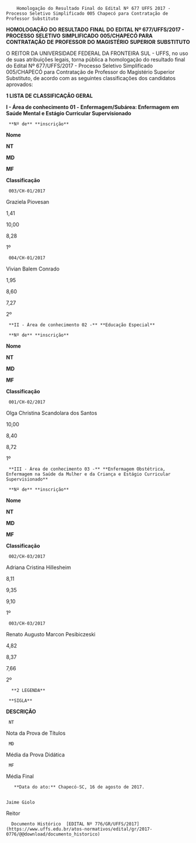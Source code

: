         Homologação do Resultado Final do Edital Nº 677 UFFS 2017 - Processo Seletivo Simplificado 005 Chapecó para Contratação de Professor Substituto  

**HOMOLOGAÇÃO** **DO** **RESULTADO** **FINAL** **DO** **EDITAL** **Nº 677/UFFS/2017 - PROCESSO** **SELETIVO** **SIMPLIFICADO** **005/CHAPECÓ PARA** **CONTRATAÇÃO** **DE** **PROFESSOR** **DO** **MAGISTÉRIO** **SUPERIOR** **SUBSTITUTO**

  

 O REITOR DA UNIVERSIDADE FEDERAL DA FRONTEIRA SUL - UFFS, no uso de suas atribuições legais, torna pública a homologação do resultado final do Edital Nº 677/UFFS/2017 - Processo Seletivo Simplificado 005/CHAPECÓ para Contratação de Professor do Magistério Superior Substituto, de acordo com as seguintes classificações dos candidatos aprovados:

  

 **1 LISTA DE CLASSIFICAÇÃO GERAL**

 **I - Área de conhecimento 01 -** **Enfermagem/Subárea: Enfermagem em Saúde Mental e Estágio Curricular Supervisionado**

     **Nº de** **inscrição**

   **Nome**

   **NT**

   **MD**

   **MF**

   **Classificação**

     003/CH-01/2017

   Graziela Piovesan

   1,41

   10,00

   8,28

   1º 

     004/CH-01/2017

   Vivian Balem Conrado

   1,95

   8,60

   7,27

   2º 

     **II - Área de conhecimento 02 -** **Educação Especial**

     **Nº de** **inscrição**

   **Nome**

   **NT**

   **MD**

   **MF**

   **Classificação**

     001/CH-02/2017

   Olga Christina Scandolara dos Santos

   10,00

   8,40

   8,72

   1º 

     **III - Área de conhecimento 03 -** **Enfermagem Obstétrica, Enfermagem na Saúde da Mulher e da Criança e Estágio Curricular Supervisionado**

     **Nº de** **inscrição**

   **Nome**

   **NT**

   **MD**

   **MF**

   **Classificação**

     002/CH-03/2017

   Adriana Cristina Hillesheim

   8,11

   9,35

   9,10

   1º 

     003/CH-03/2017

   Renato Augusto Marcon Pesibiczeski

   4,82

   8,37

   7,66

   2º 

      **2 LEGENDA**

     **SIGLA**

   **DESCRIÇÃO**

     NT

   Nota da Prova de Títulos

     MD

   Média da Prova Didática

     MF

   Média Final

       **Data do ato:** Chapecó-SC, 16 de agosto de 2017.   
 

    Jaime Giolo   
 Reitor 

      Documento Histórico  [EDITAL Nº 776/GR/UFFS/2017](https://www.uffs.edu.br/atos-normativos/edital/gr/2017-0776/@@download/documento_historico)     
      
